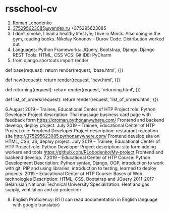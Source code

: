 # rsschool-cv
1. Roman Lobodenko
2. 375295623085@yandex.ru  +375295623085
3. I don’t smoke, I lead a healthy lifestyle, I live in Minsk. Also doing in the gym, reading books. Nikolay Kononov - Durov Code. Distribution worked out.
4. Languages:	Python
Frameworks: JQuery, Bootstrap, Django, Django REST
Tools: HTML, CSS
VCS:	Git
IDE:	PyCharm
5. from django.shortcuts import render

def base(request):
    return render(request, 'base.html', {})

def new(request):
    return render(request, 'new.html', {})

def returning(request):
    return render(request, 'returning.html', {})

def list_of_orders(request):
    return render(request, 'list_of_orders.html', {})

6.August 2019 – Trainee, Educational Center of HTP
Project role: Python Developer
Project description: Thai massage business card page with feedback form
https://qroman.pythonanywhere.com/
Frontend and backend develop, deploy project.
July 2019 – Trainee, Educational Center of HTP
Project role: Frontend Developer
Project description: restaurant reception site
http://375295623085.pythonanywhere.com/
Frontend develop site on HTML, CSS, JS, deploy project.
July 2019 – Trainee, Educational Center of HTP
Project role: Python Developer
Project description: site form adding workers and tools
 https://github.com/RLobodenko/My-project 
Frontend and backend develop.
7.2019 – Educational Center of HTP
Course: Python Development
Description: Python syntax, Django, OOP, introduction to  work with git, PIP and using libraries, introduction to testing, learned to deploy projects.
2019 – Educational Center of HTP
Course: Bases of Web technologies
Description: HTML, CSS, Bootstrap and JQuery
2011-2017 – Belarusian National Technical University
Specialization: Heat and gas supply, ventilation and  air protection

8. English Proficiency:	 B1 (I can read documentation in English language with google translator)
